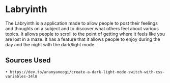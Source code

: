 # Labryinth
The Labryinth is a application made to allow people to post their feelings and thoughts on a subject and to discover what others feel about various topics. It allows people to scroll to the point of getting where it feels like you are lost in a maze. It has a feature that it allows people to enjoy during the day and the night with the dark/light mode.
##

## Sources Used
    • https://dev.to/ananyaneogi/create-a-dark-light-mode-switch-with-css-variables-34l8